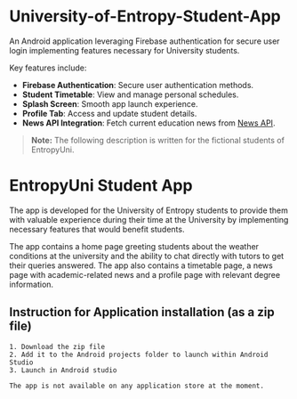 # University-of-Entropy-Student-App

An Android application leveraging Firebase authentication for secure user login implementing features necessary for University students. 

Key features include:
- **Firebase Authentication**: Secure user authentication methods.
- **Student Timetable**: View and manage personal schedules.
- **Splash Screen**: Smooth app launch experience.
- **Profile Tab**: Access and update student details.
- **News API Integration**: Fetch current education news from [News API](https://newsapi.org/).

> **Note:** The following description is written for the fictional students of EntropyUni.

# EntropyUni Student App

The app is developed for the University of Entropy students to provide them with valuable 
experience during their time at the University by implementing necessary features that would 
benefit students. 

The app contains a home page greeting students about the weather conditions at the university and
the ability to chat directly with tutors to get their queries answered. The app also contains a 
timetable page, a news page with academic-related news and a profile page with relevant 
degree information. 

## Instruction for Application installation (as a zip file)
    1. Download the zip file
    2. Add it to the Android projects folder to launch within Android Studio
    3. Launch in Android studio

    The app is not available on any application store at the moment. 

